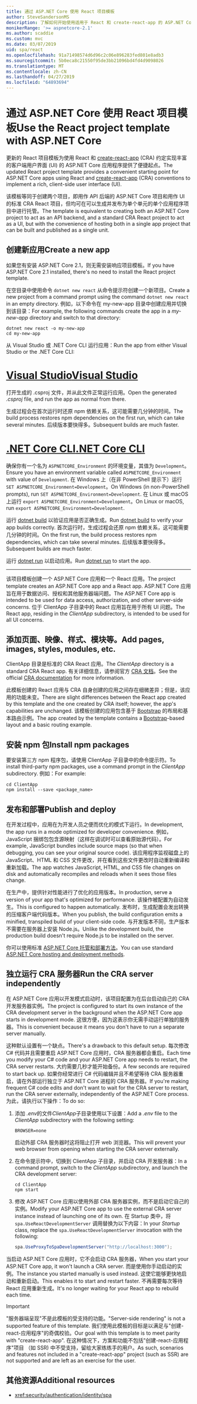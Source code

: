 ```yaml
---
title: 通过 ASP.NET Core 使用 React 项目模板
author: SteveSandersonMS
description: 了解如何开始使用适用于 React 和 create-react-app 的 ASP.NET Core 单页应用程序 (SPA) 项目模板。
monikerRange: '>= aspnetcore-2.1'
ms.author: scaddie
ms.custom: mvc
ms.date: 03/07/2019
uid: spa/react
ms.openlocfilehash: 91a71498574d6d96c2c06e896283fed801e8adb3
ms.sourcegitcommit: 5b0eca8c21550f95de3bb21096bd4fd4d9098026
ms.translationtype: MT
ms.contentlocale: zh-CN
ms.lasthandoff: 04/27/2019
ms.locfileid: "64893694"
---
```

# <a name="use-the-react-project-template-with-aspnet-core"></a><span data-ttu-id="bdb67-103">通过 ASP.NET Core 使用 React 项目模板</span><span class="sxs-lookup"><span data-stu-id="bdb67-103">Use the React project template with ASP.NET Core</span></span>

<span data-ttu-id="bdb67-104">更新的 React 项目模板为使用 React 和 [create-react-app](https://github.com/facebookincubator/create-react-app) (CRA) 约定实现丰富的客户端用户界面 (UI) 的 ASP.NET Core 应用程序提供了便捷起点。</span><span class="sxs-lookup"><span data-stu-id="bdb67-104">The updated React project template provides a convenient starting point for ASP.NET Core apps using React and [create-react-app](https://github.com/facebookincubator/create-react-app) (CRA) conventions to implement a rich, client-side user interface (UI).</span></span>

<span data-ttu-id="bdb67-105">该模板等同于创建两个项目，即用作 API 后端的 ASP.NET Core 项目和用作 UI 的标准 CRA React 项目，但均可在可以生成并发布为单个单元的单个应用程序项目中进行托管。</span><span class="sxs-lookup"><span data-stu-id="bdb67-105">The template is equivalent to creating both an ASP.NET Core project to act as an API backend, and a standard CRA React project to act as a UI, but with the convenience of hosting both in a single app project that can be built and published as a single unit.</span></span>

## <a name="create-a-new-app"></a><span data-ttu-id="bdb67-106">创建新应用</span><span class="sxs-lookup"><span data-stu-id="bdb67-106">Create a new app</span></span>

<span data-ttu-id="bdb67-107">如果您有安装 ASP.NET Core 2.1，则无需安装响应项目模板。</span><span class="sxs-lookup"><span data-stu-id="bdb67-107">If you have ASP.NET Core 2.1 installed, there's no need to install the React project template.</span></span>

<span data-ttu-id="bdb67-108">在空目录中使用命令 `dotnet new react` 从命令提示符创建一个新项目。</span><span class="sxs-lookup"><span data-stu-id="bdb67-108">Create a new project from a command prompt using the command `dotnet new react` in an empty directory.</span></span> <span data-ttu-id="bdb67-109">例如，以下命令在 my-new-app 目录中创建应用并切换到该目录：</span><span class="sxs-lookup"><span data-stu-id="bdb67-109">For example, the following commands create the app in a *my-new-app* directory and switch to that directory:</span></span>

```console
dotnet new react -o my-new-app
cd my-new-app
```

<span data-ttu-id="bdb67-110">从 Visual Studio 或 .NET Core CLI 运行应用：</span><span class="sxs-lookup"><span data-stu-id="bdb67-110">Run the app from either Visual Studio or the .NET Core CLI:</span></span>

# <a name="visual-studiotabvisual-studio"></a>[<span data-ttu-id="bdb67-111">Visual Studio</span><span class="sxs-lookup"><span data-stu-id="bdb67-111">Visual Studio</span></span>](#tab/visual-studio)

<span data-ttu-id="bdb67-112">打开生成的 .csproj 文件，并从此文件正常运行应用。</span><span class="sxs-lookup"><span data-stu-id="bdb67-112">Open the generated *.csproj* file, and run the app as normal from there.</span></span>

<span data-ttu-id="bdb67-113">生成过程会在首次运行时还原 npm 依赖关系，这可能需要几分钟的时间。</span><span class="sxs-lookup"><span data-stu-id="bdb67-113">The build process restores npm dependencies on the first run, which can take several minutes.</span></span> <span data-ttu-id="bdb67-114">后续版本要快得多。</span><span class="sxs-lookup"><span data-stu-id="bdb67-114">Subsequent builds are much faster.</span></span>

# <a name="net-core-clitabnetcore-cli"></a>[<span data-ttu-id="bdb67-115">.NET Core CLI</span><span class="sxs-lookup"><span data-stu-id="bdb67-115">.NET Core CLI</span></span>](#tab/netcore-cli)

<span data-ttu-id="bdb67-116">确保你有一个名为 `ASPNETCORE_Environment` 的环境变量，其值为 `Development`。</span><span class="sxs-lookup"><span data-stu-id="bdb67-116">Ensure you have an environment variable called `ASPNETCORE_Environment` with value of `Development`.</span></span> <span data-ttu-id="bdb67-117">在 Windows 上（在非 PowerShell 提示下）运行 `SET ASPNETCORE_Environment=Development`。</span><span class="sxs-lookup"><span data-stu-id="bdb67-117">On Windows (in non-PowerShell prompts), run `SET ASPNETCORE_Environment=Development`.</span></span> <span data-ttu-id="bdb67-118">在 Linux 或 macOS 上运行 `export ASPNETCORE_Environment=Development`。</span><span class="sxs-lookup"><span data-stu-id="bdb67-118">On Linux or macOS, run `export ASPNETCORE_Environment=Development`.</span></span>

<span data-ttu-id="bdb67-119">运行 [dotnet build](/dotnet/core/tools/dotnet-build) 以验证应用是否正确生成。</span><span class="sxs-lookup"><span data-stu-id="bdb67-119">Run [dotnet build](/dotnet/core/tools/dotnet-build) to verify your app builds correctly.</span></span> <span data-ttu-id="bdb67-120">首次运行时，生成过程会还原 npm 依赖关系，这可能需要几分钟的时间。</span><span class="sxs-lookup"><span data-stu-id="bdb67-120">On the first run, the build process restores npm dependencies, which can take several minutes.</span></span> <span data-ttu-id="bdb67-121">后续版本要快得多。</span><span class="sxs-lookup"><span data-stu-id="bdb67-121">Subsequent builds are much faster.</span></span>

<span data-ttu-id="bdb67-122">运行 [dotnet run](/dotnet/core/tools/dotnet-run) 以启动应用。</span><span class="sxs-lookup"><span data-stu-id="bdb67-122">Run [dotnet run](/dotnet/core/tools/dotnet-run) to start the app.</span></span>

---

<span data-ttu-id="bdb67-123">该项目模板创建一个 ASP.NET Core 应用和一个 React 应用。</span><span class="sxs-lookup"><span data-stu-id="bdb67-123">The project template creates an ASP.NET Core app and a React app.</span></span> <span data-ttu-id="bdb67-124">ASP.NET Core 应用旨在用于数据访问、授权和其他服务器端问题。</span><span class="sxs-lookup"><span data-stu-id="bdb67-124">The ASP.NET Core app is intended to be used for data access, authorization, and other server-side concerns.</span></span> <span data-ttu-id="bdb67-125">位于 ClientApp 子目录中的 React 应用旨在用于所有 UI 问题。</span><span class="sxs-lookup"><span data-stu-id="bdb67-125">The React app, residing in the *ClientApp* subdirectory, is intended to be used for all UI concerns.</span></span>

## <a name="add-pages-images-styles-modules-etc"></a><span data-ttu-id="bdb67-126">添加页面、映像、样式、模块等。</span><span class="sxs-lookup"><span data-stu-id="bdb67-126">Add pages, images, styles, modules, etc.</span></span>

<span data-ttu-id="bdb67-127">ClientApp 目录是标准的 CRA React 应用。</span><span class="sxs-lookup"><span data-stu-id="bdb67-127">The *ClientApp* directory is a standard CRA React app.</span></span> <span data-ttu-id="bdb67-128">有关详细信息，请参阅官方 [CRA 文档](https://github.com/facebookincubator/create-react-app/blob/master/packages/react-scripts/template/README.md)。</span><span class="sxs-lookup"><span data-stu-id="bdb67-128">See the official [CRA documentation](https://github.com/facebookincubator/create-react-app/blob/master/packages/react-scripts/template/README.md) for more information.</span></span>

<span data-ttu-id="bdb67-129">此模板创建的 React 应用与 CRA 自身创建的应用之间存在细微差异；但是，该应用的功能未变。</span><span class="sxs-lookup"><span data-stu-id="bdb67-129">There are slight differences between the React app created by this template and the one created by CRA itself; however, the app's capabilities are unchanged.</span></span> <span data-ttu-id="bdb67-130">该模板创建的应用包含基于 [Bootstrap](https://getbootstrap.com/) 的布局和基本路由示例。</span><span class="sxs-lookup"><span data-stu-id="bdb67-130">The app created by the template contains a [Bootstrap](https://getbootstrap.com/)-based layout and a basic routing example.</span></span>

## <a name="install-npm-packages"></a><span data-ttu-id="bdb67-131">安装 npm 包</span><span class="sxs-lookup"><span data-stu-id="bdb67-131">Install npm packages</span></span>

<span data-ttu-id="bdb67-132">要安装第三方 npm 程序包，请使用 ClientApp 子目录中的命令提示符。</span><span class="sxs-lookup"><span data-stu-id="bdb67-132">To install third-party npm packages, use a command prompt in the *ClientApp* subdirectory.</span></span> <span data-ttu-id="bdb67-133">例如：</span><span class="sxs-lookup"><span data-stu-id="bdb67-133">For example:</span></span>

```console
cd ClientApp
npm install --save <package_name>
```

## <a name="publish-and-deploy"></a><span data-ttu-id="bdb67-134">发布和部署</span><span class="sxs-lookup"><span data-stu-id="bdb67-134">Publish and deploy</span></span>

<span data-ttu-id="bdb67-135">在开发过程中，应用在为开发人员之便而优化的模式下运行。</span><span class="sxs-lookup"><span data-stu-id="bdb67-135">In development, the app runs in a mode optimized for developer convenience.</span></span> <span data-ttu-id="bdb67-136">例如，JavaScript 捆绑包包含源映射（这样在调试时可以查看原始源代码）。</span><span class="sxs-lookup"><span data-stu-id="bdb67-136">For example, JavaScript bundles include source maps (so that when debugging, you can see your original source code).</span></span> <span data-ttu-id="bdb67-137">该应用程序监视磁盘上的 JavaScript、HTML 和 CSS 文件更改，并在看到这些文件更改时自动重新编译和重新加载。</span><span class="sxs-lookup"><span data-stu-id="bdb67-137">The app watches JavaScript, HTML, and CSS file changes on disk and automatically recompiles and reloads when it sees those files change.</span></span>

<span data-ttu-id="bdb67-138">在生产中，提供针对性能进行了优化的应用版本。</span><span class="sxs-lookup"><span data-stu-id="bdb67-138">In production, serve a version of your app that's optimized for performance.</span></span> <span data-ttu-id="bdb67-139">该操作被配置为自动发生。</span><span class="sxs-lookup"><span data-stu-id="bdb67-139">This is configured to happen automatically.</span></span> <span data-ttu-id="bdb67-140">发布时，生成配置会发出转换的压缩客户端代码版本。</span><span class="sxs-lookup"><span data-stu-id="bdb67-140">When you publish, the build configuration emits a minified, transpiled build of your client-side code.</span></span> <span data-ttu-id="bdb67-141">与开发版本不同，生产版本不需要在服务器上安装 Node.js。</span><span class="sxs-lookup"><span data-stu-id="bdb67-141">Unlike the development build, the production build doesn't require Node.js to be installed on the server.</span></span>

<span data-ttu-id="bdb67-142">你可以使用标准 [ASP.NET Core 托管和部署方法](xref:host-and-deploy/index)。</span><span class="sxs-lookup"><span data-stu-id="bdb67-142">You can use standard [ASP.NET Core hosting and deployment methods](xref:host-and-deploy/index).</span></span>

## <a name="run-the-cra-server-independently"></a><span data-ttu-id="bdb67-143">独立运行 CRA 服务器</span><span class="sxs-lookup"><span data-stu-id="bdb67-143">Run the CRA server independently</span></span>

<span data-ttu-id="bdb67-144">在 ASP.NET Core 应用以开发模式启动时，该项目配置为在后台启动自己的 CRA 开发服务器实例。</span><span class="sxs-lookup"><span data-stu-id="bdb67-144">The project is configured to start its own instance of the CRA development server in the background when the ASP.NET Core app starts in development mode.</span></span> <span data-ttu-id="bdb67-145">这很方便，因为这表示你无需手动运行单独的服务器。</span><span class="sxs-lookup"><span data-stu-id="bdb67-145">This is convenient because it means you don't have to run a separate server manually.</span></span>

<span data-ttu-id="bdb67-146">这种默认设置有一个缺点。</span><span class="sxs-lookup"><span data-stu-id="bdb67-146">There's a drawback to this default setup.</span></span> <span data-ttu-id="bdb67-147">每次修改 C# 代码并且需要重启 ASP.NET Core 应用时，CRA 服务器都会重启。</span><span class="sxs-lookup"><span data-stu-id="bdb67-147">Each time you modify your C# code and your ASP.NET Core app needs to restart, the CRA server restarts.</span></span> <span data-ttu-id="bdb67-148">大约需要几秒才能开始备份。</span><span class="sxs-lookup"><span data-stu-id="bdb67-148">A few seconds are required to start back up.</span></span> <span data-ttu-id="bdb67-149">如果你经常进行 C# 代码编辑并且不希望等待 CRA 服务器重启，请在外部运行独立于 ASP.NET Core 进程的 CRA 服务器。</span><span class="sxs-lookup"><span data-stu-id="bdb67-149">If you're making frequent C# code edits and don't want to wait for the CRA server to restart, run the CRA server externally, independently of the ASP.NET Core process.</span></span> <span data-ttu-id="bdb67-150">为此，请执行以下操作：</span><span class="sxs-lookup"><span data-stu-id="bdb67-150">To do so:</span></span>

1. <span data-ttu-id="bdb67-151">添加 *.env*的文件*ClientApp*子目录使用以下设置：</span><span class="sxs-lookup"><span data-stu-id="bdb67-151">Add a *.env* file to the *ClientApp* subdirectory with the following setting:</span></span>

    ```
    BROWSER=none
    ```

    <span data-ttu-id="bdb67-152">启动外部 CRA 服务器时这将阻止打开 web 浏览器。</span><span class="sxs-lookup"><span data-stu-id="bdb67-152">This will prevent your web browser from opening when starting the CRA server externally.</span></span>

2. <span data-ttu-id="bdb67-153">在命令提示符中，切换到 ClientApp 子目录，并启动 CRA 开发服务器：</span><span class="sxs-lookup"><span data-stu-id="bdb67-153">In a command prompt, switch to the *ClientApp* subdirectory, and launch the CRA development server:</span></span>

    ```console
    cd ClientApp
    npm start
    ```

3. <span data-ttu-id="bdb67-154">修改 ASP.NET Core 应用以使用外部 CRA 服务器实例，而不是启动它自己的实例。</span><span class="sxs-lookup"><span data-stu-id="bdb67-154">Modify your ASP.NET Core app to use the external CRA server instance instead of launching one of its own.</span></span> <span data-ttu-id="bdb67-155">在 Startup 类中，将 `spa.UseReactDevelopmentServer` 调用替换为以下内容：</span><span class="sxs-lookup"><span data-stu-id="bdb67-155">In your *Startup* class, replace the `spa.UseReactDevelopmentServer` invocation with the following:</span></span>

    ```csharp
    spa.UseProxyToSpaDevelopmentServer("http://localhost:3000");
    ```

<span data-ttu-id="bdb67-156">当启动 ASP.NET Core 应用时，它不会启动 CRA 服务器，</span><span class="sxs-lookup"><span data-stu-id="bdb67-156">When you start your ASP.NET Core app, it won't launch a CRA server.</span></span> <span data-ttu-id="bdb67-157">而是使用你手动启动的实例。</span><span class="sxs-lookup"><span data-stu-id="bdb67-157">The instance you started manually is used instead.</span></span> <span data-ttu-id="bdb67-158">这使它能够更快地启动和重新启动。</span><span class="sxs-lookup"><span data-stu-id="bdb67-158">This enables it to start and restart faster.</span></span> <span data-ttu-id="bdb67-159">不再需要每次等待 React 应用重新生成。</span><span class="sxs-lookup"><span data-stu-id="bdb67-159">It's no longer waiting for your React app to rebuild each time.</span></span>

> [!IMPORTANT]
> <span data-ttu-id="bdb67-160">"服务器端呈现"不是此模板的受支持的功能。</span><span class="sxs-lookup"><span data-stu-id="bdb67-160">"Server-side rendering" is not a supported feature of this template.</span></span> <span data-ttu-id="bdb67-161">我们使用此模板的目标是以满足与"创建-react-应用程序"的奇偶校验。</span><span class="sxs-lookup"><span data-stu-id="bdb67-161">Our goal with this template is to meet parity with "create-react-app".</span></span> <span data-ttu-id="bdb67-162">在这种情况下，方案和功能不包括"创建-react-应用程序"项目 （如 SSR) 中不受支持，留给大家练练手的用户。</span><span class="sxs-lookup"><span data-stu-id="bdb67-162">As such, scenarios and features not included in a "create-react-app" project (such as SSR) are not supported and are left as an exercise for the user.</span></span>

## <a name="additional-resources"></a><span data-ttu-id="bdb67-163">其他资源</span><span class="sxs-lookup"><span data-stu-id="bdb67-163">Additional resources</span></span>

* <xref:security/authentication/identity/spa>
